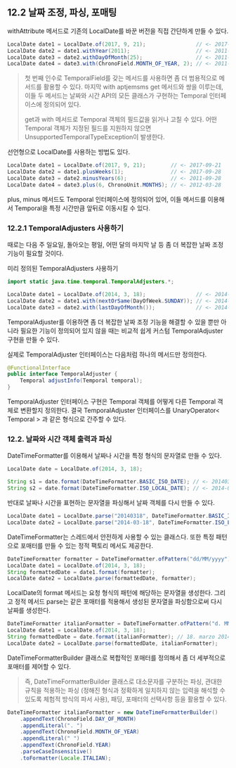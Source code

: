 ## 12.2 날짜 조정, 파싱, 포매팅
withAttribute 메서드로 기존의 LocalDate를 바꾼 버전을 직접 간단하게 만들 수 있다.
```java
LocalDate date1 = LocalDate.of(2017, 9, 21);                // <- 2017-09-21
LocalDate date2 = date1.withYear(2011);                     // <- 2011-09-21
LocalDate date3 = date2.withDayOfMonth(25);                 // <- 2011-09-25
LocalDate date4 = date3.with(ChronoField.MONTH_OF_YEAR, 2); // <- 2011-02-25
```

> 첫 번째 인수로 TemporalField를 갖는 메서드를 사용하면 좀 더 범용적으로 메서드를 활용할 수 있다.
> 마지막 with aptjemsms get 메서드와 쌍을 이루는데, 이들 두 메서드는 날짜와 시간 API의 모든 클래스가 구현하는 Temporal 인터페이스에 정의되어 있다.
> 
> get과 with 메서드로 Temporal 객체의 필드값을 읽거나 고칠 수 있다. 어떤 Temporal 객체가 지정된 필드를 지원하지 않으면 UnsupportedTemporalTypeException이 발생한다.

선언형으로 LocalDate를 사용하는 방법도 있다.
```java
LocalDate date1 = LocalDate.of(2017, 9, 21);        // <- 2017-09-21
LocalDate date2 = date1.plusWeeks(1);               // <- 2017-09-28
LocalDate date3 = date2.minusYears(6);              // <- 2011-09-28
LocalDate date4 = date3.plus(6, ChronoUnit.MONTHS); // <- 2012-03-28
```

plus, minus 메서드도 Temporal 인터페이스에 정의되어 있어, 이들 메서드를 이용해서 Temporal을 특정 시간만큼 앞뒤로 이동시킬 수 있다.

### 12.2.1 TemporalAdjusters 사용하기
때로는 다음 주 일요일, 돌아오는 평일, 어떤 달의 마지막 날 등 좀 더 복잡한 날짜 조정 기능이 필요할 것이다.

미리 정의된 TemporalAdjusters 사용하기
```java
import static java.time.temporal.TemporalAdjusters.*;

LocalDate date1 = LocalDate.of(2014, 3, 18);                // <- 2014-03-18
LocalDate date2 = date1.with(nextOrSame(DayOfWeek.SUNDAY)); // <- 2014-03-23
LocalDate date3 = date2.with(lastDayOfMonth());             // <- 2014-03-31
```

TemporalAdjuster를 이용하면 좀 더 복잡한 날짜 조정 기능을 해결할 수 있을 뿐만 아니라 필요한 기능이 정의되어 있지 않을 때는 비교적 쉽게 커스텀 TemporalAdjuster 구현을 만들 수 있다.

실제로 TemporalAdjuster 인터페이스는 다음처럼 하나의 메서드만 정의한다.
```java
@FunctionalInterface
public interface TemporalAdjuster {
    Temporal adjustInfo(Temporal temporal);
}
```

TemporalAdjuster 인터페이스 구현은 Temporal 객체를 어떻게 다른 Temporal 객체로 변환할지 정의한다. 결국 TemporalAdjuster 인터페이스를 UnaryOperator< Temporal > 과 같은 형식으로 간주할 수 있다.

### 12.2. 날짜와 시간 객체 출력과 파싱
DateTimeFormatter를 이용해서 날짜나 시간을 특정 형식의 문자열로 만들 수 있다.
```java
LocalDate date = LocalDate.of(2014, 3, 18);

String s1 = date.format(DateTimeFormatter.BASIC_ISO_DATE); // <- 20140318
String s2 = date.format(DateTimeFormatter.ISO_LOCAL_DATE); // <- 2014-03-18
```

반대로 날짜나 시간을 표현하는 문자열을 파싱해서 날짜 객체를 다시 만들 수 있다.
```java
LocalDate date1 = LocalDate.parse("20140318", DateTimeFormatter.BASIC_ISO_DATE);
LocalDate date2 = LocalDate.parse("2014-03-18", DateTimeFormatter.ISO_LOCAL_DATE);
```

DateTimeFormatter는 스레드에서 안전하게 사용할 수 있는 클래스다. 또한 특정 패턴으로 포매터를 만들 수 있는 정적 팩토리 메서도 제공한다.
```java
DateTimeFormatter formatter = DateTimeFormatter.ofPattern("dd/MM/yyyy");
LocalDate date1 = LocalDate.of(2014, 3, 18);
String formattedDate = date1.format(formatter);
LocalDate date2 = LocalDate.parse(formattedDate, formatter);
```

LocalDate의 format 메서드는 요청 형식의 패턴에 해당하는 문자열을 생성한다. 그리고 정적 메서드 parse는 같은 포매터를 적용해서 생성된 문자열을 파싱함으로써 다시 날짜를 생성한다.
```java
DateTimeFormatter italianFormatter = DateTimeFormatter.ofPattern("d. MMMM yyyy", Locale.ITALIAN);
LocalDate date1 = LocalDate.of(2014, 3, 18);
String formattedDate = date.format(italianFormatter); // 18. marzo 2014
LocalDate date2 = LocalDate.parse(formattedDate, italianFormatter);
```

DateTimeFormatterBuilder 클래스로 복합적인 포매터를 정의해서 좀 더 세부적으로 포매터를 제어할 수 있다. 
> 즉, DateTimeFormatterBuilder 클래스로 대소문자를 구분하는 파싱, 관대한 규칙을 적용하는 파싱 (정해진 형식과 정확하게 일치하지 않는 입력을 해석할 수 있도록 체험적 방식의 파서 사용),
> 패딩, 포매터의 선택사항 등을 활용할 수 있다.

```java
DateTimeFormatter italianFormatter = new DateTimeFormatterBuilder()
    .appendText(ChronoField.DAY_OF_MONTH)
    .appendLiteral(". ")
    .appendText(ChronoField.MONTH_OF_YEAR)
    .appendLiteral(" ")
    .appendText(ChronoField.YEAR)
    .parseCaseInsensitive()
    .toFormatter(Locale.ITALIAN);
```